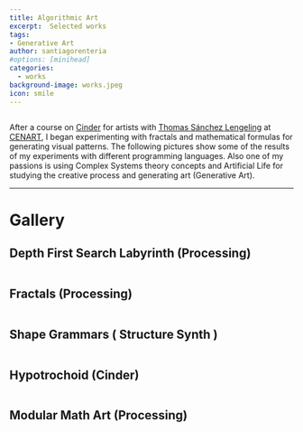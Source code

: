 ```yaml
---
title: Algorithmic Art
excerpt:  Selected works
tags:
- Generative Art
author: santiagorenteria
#options: [minihead]
categories:
  - works
background-image: works.jpeg
icon: smile
---
```


<div class="12u"><span class="image fit"><img src="{{ site.baseurl }}/images/algoart/genArt.jpg" alt="" /></span></div>

After a course on <a href="https://libcinder.org/">Cinder</a> for artists with <a href="http://codigogenerativo.com/">Thomas Sánchez Lengeling</a> at <a href="http://cmm.cenart.gob.mx/">CENART</a>, I began experimenting with fractals and mathematical formulas for generating visual patterns. The following pictures show some of the results of my experiments with different programming languages. Also one of my passions is using Complex Systems theory concepts and Artificial Life for studying the creative process and generating art (Generative Art).

<hr />

# Gallery

## Depth First Search Labyrinth (Processing)

<div class="12u"><span class="image fit"><img src="{{ site.baseurl }}/images/algoart/algomaze.png" alt="" /></span></div>

## Fractals (Processing)

<div class="12u"><span class="image fit"><img src="{{ site.baseurl }}/images/algoart/fractal1.jpg" alt="" /></span></div>

<div class="12u"><span class="image fit"><img src="{{ site.baseurl }}/images/algoart/fractal3.jpg" alt="" /></span></div>

<div class="12u"><span class="image fit"><img src="{{ site.baseurl }}/images/algoart/Mosaic.jpg" alt="" /></span></div>

## Shape Grammars ( Structure Synth )

<div class="12u"><span class="image fit"><img src="{{ site.baseurl }}/images/algoart/structureSynth.jpg" alt="" /></span></div>

## Hypotrochoid (Cinder)

<div class="12u"><span class="image fit"><img src="{{ site.baseurl }}/images/algoart/atom.jpg" alt="" /></span></div>

## Modular Math Art (Processing)

<div class="12u"><span class="image fit"><img src="{{ site.baseurl }}/images/algoart/moduloArt1.jpg" alt="" /></span></div>

<div class="12u"><span class="image fit"><img src="{{ site.baseurl }}/images/algoart/moduloArt2.jpg" alt="" /></span></div>

<div class="12u"><span class="image fit"><img src="{{ site.baseurl }}/images/algoart/moduloArt3.png" alt="" /></span></div>

<div class="12u"><span class="image fit"><img src="{{ site.baseurl }}/images/algoart/moduloArt4.png" alt="" /></span></div>

<div class="12u"><span class="image fit"><img src="{{ site.baseurl }}/images/algoart/moduloArt6.png" alt="" /></span></div>
